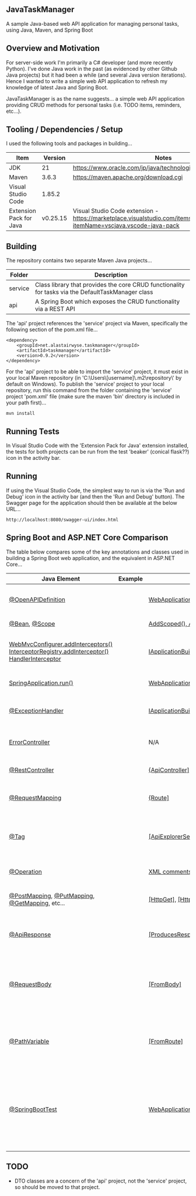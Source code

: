 JavaTaskManager
---------------

A sample Java-based web API application for managing personal tasks, using Java, Maven, and Spring Boot

## Overview and Motivation

For server-side work I'm primarily a C# developer (and more recently Python).  I've done Java work in the past (as evidenced by other Github Java projects) but it had been a while (and several Java version iterations).  Hence I wanted to write a simple web API application to refresh my knowledge of latest Java and Spring Boot.

JavaTaskManager is as the name suggests... a simple web API application providing CRUD methods for personal tasks (i.e. TODO items, reminders, etc...).

## Tooling / Dependencies / Setup

I used the following tools and packages in building...

| Item | Version | Notes |
| ---- | ------- | ----- |
| JDK  | 21      | https://www.oracle.com/jp/java/technologies/downloads/#java21 |
| Maven | 3.6.3 | https://maven.apache.org/download.cgi |
| Visual Studio Code | 1.85.2 | |
| Extension Pack for Java | v0.25.15 | Visual Studio Code extension - https://marketplace.visualstudio.com/items?itemName=vscjava.vscode-java-pack |
 
## Building

The repository contains two separate Maven Java projects...

| Folder | Description |
| ------ | ----------- |
| service | Class library that provides the core CRUD functionality for tasks via the DefaultTaskManager class |
| api | A Spring Boot which exposes the CRUD functionality via a REST API |

The 'api' project references the 'service' project via Maven, specifically the following section of the pom.xml file...

```
<dependency>
	<groupId>net.alastairwyse.taskmanager</groupId>
	<artifactId>taskmanager</artifactId>
	<version>0.9.2</version>
</dependency>
```

For the 'api' project to be able to import the 'service' project, it must exist in your local Maven repository (in 'C:\\Users\\\[username\]\\.m2\repository\\' by default on Windows).  To publish the 'service' project to your local repository, run this command from the folder containing the 'service' project 'pom.xml' file (make sure the maven 'bin' directory is included in your path first)...

```
mvn install
```

## Running Tests

In Visual Studio Code with the 'Extension Pack for Java' extension installed, the tests for both projects can be run from the test 'beaker' (conical flask??) icon in the activity bar.

## Running 

If using the Visual Studio Code, the simplest way to run is via the 'Run and Debug' icon in the activity bar (and then the 'Run and Debug' button).  The Swagger page for the application should then be available at the below URL...

```
http://localhost:8080/swagger-ui/index.html
```

## Spring Boot and ASP.NET Core Comparison

The table below compares some of the key annotations and classes used in building a Spring Boot web application, and the equivalent in ASP.NET Core...

| Java Element | Example | C# Equivalent | Purpose |
| ------------ | ------- | ------------- | ------- |
| [@OpenAPIDefinition](https://docs.swagger.io/swagger-core/v2.0.0-RC3/apidocs/io/swagger/v3/oas/annotations/OpenAPIDefinition.html) | | [WebApplicationBuilder.Services.AddSwaggerGen()](https://learn.microsoft.com/en-us/aspnet/core/tutorials/getting-started-with-swashbuckle?view=aspnetcore-7.0&tabs=visual-studio) | Add title, description, etc to Swagger page |
| [@Bean](https://docs.spring.io/spring-framework/docs/current/javadoc-api/org/springframework/context/annotation/Bean.html), [@Scope](https://docs.spring.io/spring-framework/docs/current/javadoc-api/org/springframework/context/annotation/Scope.html) | | [AddScoped(), AddSingleton()](https://learn.microsoft.com/en-us/aspnet/core/fundamentals/dependency-injection?view=aspnetcore-8.0) etc... | Dependency injection |
| [WebMvcConfigurer.addInterceptors()](https://docs.spring.io/spring-framework/docs/current/javadoc-api/org/springframework/web/servlet/config/annotation/WebMvcConfigurer.html)<br/>[InterceptorRegistry.addInterceptor()](https://docs.spring.io/spring-framework/docs/current/javadoc-api/org/springframework/web/servlet/config/annotation/InterceptorRegistry.html)<br/>[HandlerInterceptor](https://docs.spring.io/spring-framework/docs/current/javadoc-api/org/springframework/web/servlet/HandlerInterceptor.html) | | [IApplicationBuilder.UseMiddleware<T>()](https://learn.microsoft.com/en-us/aspnet/core/fundamentals/middleware/write?view=aspnetcore-8.0) | Intercept the handler execution chain / request pipeline |
| [SpringApplication.run()](https://docs.spring.io/spring-boot/docs/current/api/org/springframework/boot/SpringApplication.html) |  | [WebApplication.Run()](https://learn.microsoft.com/en-us/dotnet/api/microsoft.aspnetcore.builder.webapplication?view=aspnetcore-8.0) | Runs/starts the web application |
| [@ExceptionHandler](https://docs.spring.io/spring-framework/docs/current/javadoc-api/org/springframework/web/bind/annotation/ExceptionHandler.html) |  | [IApplicationBuilder.UseExceptionHandler()](https://learn.microsoft.com/en-us/dotnet/api/microsoft.aspnetcore.builder.exceptionhandlerextensions.useexceptionhandler?view=aspnetcore-8.0) | Specify custom exception handling |
| [ErrorController](https://docs.spring.io/spring-boot/docs/current/api/org/springframework/boot/web/servlet/error/ErrorController.html) |  | N/A | Override the Spring Boot 'whitelabel' error page |
| [@RestController](https://docs.spring.io/spring-framework/docs/current/javadoc-api/org/springframework/web/bind/annotation/RestController.html) |  | [\{ApiController\]](https://learn.microsoft.com/en-us/dotnet/api/microsoft.aspnetcore.mvc.apicontrollerattribute?view=aspnetcore-8.0) | Define a controller class |
| [@RequestMapping](https://docs.spring.io/spring-framework/docs/current/javadoc-api/org/springframework/web/bind/annotation/RequestMapping.html) |  | [\{Route\]](https://learn.microsoft.com/en-us/aspnet/core/mvc/controllers/routing?view=aspnetcore-8.0#attribute-routing-for-rest-apis) | Map request URLs to controller methods |
| [@Tag](https://docs.swagger.io/swagger-core/v2.0.0-RC3/apidocs/io/swagger/v3/oas/annotations/tags/Tag.html) |  | [\[ApiExplorerSettings(GroupName)\]](https://learn.microsoft.com/en-us/dotnet/api/microsoft.aspnetcore.mvc.apiexplorersettingsattribute?view=aspnetcore-8.0) | Specify the name of a group of endpoints in the Swagger page |
| [@Operation](https://docs.swagger.io/swagger-core/v2.0.0-RC3/apidocs/io/swagger/v3/oas/annotations/Operation.html) |  | [XML comments](https://learn.microsoft.com/en-us/aspnet/core/tutorials/getting-started-with-swashbuckle?view=aspnetcore-7.0&tabs=visual-studio#xml-comments) on controller method | Documentation in Swagger page |
| [@PostMapping](https://docs.spring.io/spring-framework/docs/current/javadoc-api/org/springframework/web/bind/annotation/PostMapping.html), [@PutMapping](https://docs.spring.io/spring-framework/docs/current/javadoc-api/org/springframework/web/bind/annotation/PutMapping.html), [@GetMapping](https://docs.spring.io/spring-framework/docs/current/javadoc-api/org/springframework/web/bind/annotation/GetMapping.html), etc... |  | [\[HttpGet\]](https://learn.microsoft.com/en-us/dotnet/api/microsoft.aspnetcore.mvc.httpgetattribute?view=aspnetcore-8.0), [\[HttpPost\]](https://learn.microsoft.com/en-us/dotnet/api/microsoft.aspnetcore.mvc.httppostattribute?view=aspnetcore-8.0), etc... | Define HTTP method on controller methods |
| [@ApiResponse](https://docs.swagger.io/swagger-core/v2.0.0-RC3/apidocs/io/swagger/v3/oas/annotations/responses/ApiResponse.html) |  | [\[ProducesResponseType\]](https://learn.microsoft.com/en-us/dotnet/api/microsoft.aspnetcore.mvc.producesresponsetypeattribute?view=aspnetcore-8.0) | Specify HTTP status codes returned by controller methods |
| [@RequestBody](https://docs.spring.io/spring-framework/docs/current/javadoc-api/org/springframework/web/bind/annotation/RequestBody.html) |  | [\[FromBody\]](https://learn.microsoft.com/en-us/dotnet/api/microsoft.aspnetcore.mvc.frombodyattribute?view=aspnetcore-8.0) | Specify that controller method parameter should be taken from the HTTP request body |
| [@PathVariable](https://docs.spring.io/spring-framework/docs/current/javadoc-api/org/springframework/web/bind/annotation/PathVariable.html) |  | [\[FromRoute\]](https://learn.microsoft.com/en-us/dotnet/api/microsoft.aspnetcore.mvc.fromrouteattribute?view=aspnetcore-8.0) | Specify that controller method parameter should be taken from the request URL |
| [@SpringBootTest](https://docs.spring.io/spring-boot/docs/current/api/org/springframework/boot/test/context/SpringBootTest.html) |  | [WebApplicationFactory<TEntryPoint>](https://learn.microsoft.com/en-us/dotnet/api/microsoft.aspnetcore.mvc.testing.webapplicationfactory-1?view=aspnetcore-8.0) | Define and run integration / wnd-to-end tests (i.e. tests which run a real instance of the web API application, and test via HTTP requests) |

## TODO

* DTO classes are a concern of the 'api' project, not the 'service' project, so should be moved to that project.